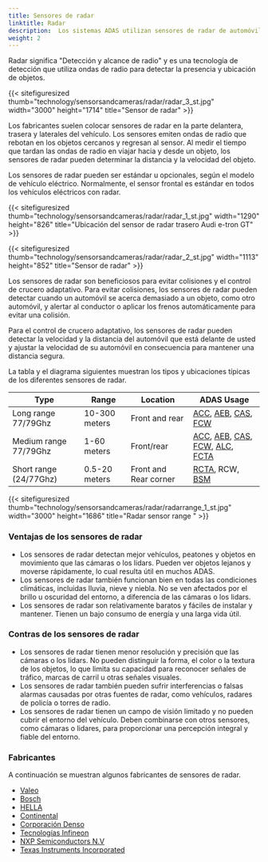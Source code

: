 ```yaml
---
title: Sensores de radar
linktitle: Radar
description:  Los sistemas ADAS utilizan sensores de radar de automóviles para diversas aplicaciones, incluida la prevención de colisiones, el control de crucero adaptativo y la detección de puntos ciegos.
weight: 2
---
```

<!-- markdownlint-disable MD033 -->
Radar significa "Detección y alcance de radio" y es una tecnología de detección que utiliza ondas de radio para detectar la presencia y ubicación de objetos.

{{< sitefiguresized thumb="technology/sensorsandcameras/radar/radar_3_st.jpg" width="3000" height="1714" title="Sensor de radar" >}}

Los fabricantes suelen colocar sensores de radar en la parte delantera, trasera y laterales del vehículo. Los sensores emiten ondas de radio que rebotan en los objetos cercanos y regresan al sensor. Al medir el tiempo que tardan las ondas de radio en viajar hacia y desde un objeto, los sensores de radar pueden determinar la distancia y la velocidad del objeto.

Los sensores de radar pueden ser estándar u opcionales, según el modelo de vehículo eléctrico. Normalmente, el sensor frontal es estándar en todos los vehículos eléctricos con radar.

{{< sitefiguresized thumb="technology/sensorsandcameras/radar/radar_1_st.jpg" width="1290" height="826" title="Ubicación del sensor de radar trasero Audi e-tron GT" >}}

{{< sitefiguresized thumb="technology/sensorsandcameras/radar/radar_2_st.jpg" width="1113" height="852" title="Sensor de radar" >}}

Los sensores de radar son beneficiosos para evitar colisiones y el control de crucero adaptativo.
Para evitar colisiones, los sensores de radar pueden detectar cuando un automóvil se acerca demasiado a un objeto, como otro automóvil, y alertar al conductor o aplicar los frenos automáticamente para evitar una colisión.

Para el control de crucero adaptativo, los sensores de radar pueden detectar la velocidad y la distancia del automóvil que está delante de usted y ajustar la velocidad de su automóvil en consecuencia para mantener una distancia segura.

La tabla y el diagrama siguientes muestran los tipos y ubicaciones típicas de los diferentes sensores de radar.

<table class="table table-striped border">
<thead>
    <tr>
        <th>
            Type
        </th>
        <th>
            Range
        </th>
        <th>
            Location
        </th>
        <th>
            ADAS Usage
        </th>
    </tr>
</thead>
<tbody>
<tr>
    <td>
        Long range 77/79Ghz
    </td>
    <td>
        10-300 meters
    </td>
    <td>
        Front and rear
    </td>
    <td>
        <a href="../../driverassistance/adaptivecruisecontrol/">ACC</a>,
        <a href="../../driverassistance/automaticemergencybraking/">AEB</a>,
        <a href="../../driverassistance/collisionavoidancesystems/">CAS</a>,
        <a href="../../driverassistance/forwardcollisionwarning/">FCW</a>
    </td>
</tr>
<tr>
    <td>
        Medium range 77/79Ghz
    </td>
    <td>
        1-60 meters
    </td>
    <td>
        Front/rear
    </td>
    <td>
        <a href="../../driverassistance/adaptivecruisecontrol/">ACC</a>,
        <a href="../../driverassistance/automaticemergencybraking/">AEB</a>,
        <a href="../../driverassistance/collisionavoidancesystems/">CAS</a>,
        <a href="../../driverassistance/forwardcollisionwarning/">FCW</a>,
        <a href="../../driverassistance/automatedlanechange/">ALC</a>,
        <a href="../../driverassistance/frontcrosstrafficassist/">FCTA</a>
    </td>
</tr>
<tr>
    <td>
        Short range (24/77Ghz)
    </td>
    <td>
        0.5-20 meters
    </td>
    <td>
        Front and Rear corner
    </td>
    <td>
         <a href="../../driverassistance/rearcrosstrafficalert/">RCTA</a>,
            RCW,
                <a href="../../driverassistance/blindspotmonitoring/">BSM</a>
    </td>
</tr>

</tbody>

</table>

{{< sitefiguresized thumb="technology/sensorsandcameras/radar/radarrange_1_st.jpg" width="3000" height="1686" title="Radar sensor range " >}}

### Ventajas de los sensores de radar

- Los sensores de radar detectan mejor vehículos, peatones y objetos en movimiento que las cámaras o los lidars. Pueden ver objetos lejanos y moverse rápidamente, lo cual resulta útil en muchos ADAS.
- Los sensores de radar también funcionan bien en todas las condiciones climáticas, incluidas lluvia, nieve y niebla. No se ven afectados por el brillo u oscuridad del entorno, a diferencia de las cámaras o los lidars.
- Los sensores de radar son relativamente baratos y fáciles de instalar y mantener. Tienen un bajo consumo de energía y una larga vida útil.

### Contras de los sensores de radar

- Los sensores de radar tienen menor resolución y precisión que las cámaras o los lidars. No pueden distinguir la forma, el color o la textura de los objetos, lo que limita su capacidad para reconocer señales de tráfico, marcas de carril u otras señales visuales.
- Los sensores de radar también pueden sufrir interferencias o falsas alarmas causadas por otras fuentes de radar, como vehículos, radares de policía o torres de radio.
- Los sensores de radar tienen un campo de visión limitado y no pueden cubrir el entorno del vehículo. Deben combinarse con otros sensores, como cámaras o lidares, para proporcionar una percepción integral y fiable del entorno.

### Fabricantes

A continuación se muestran algunos fabricantes de sensores de radar.

- [Valeo](https://www.valeo.com/es/)
- [Bosch](https://www.bosch-mobility.com/en/solutions/sensors/front-radar-sensor/)
- [HELLA](https://www.hella.com/partnerworld/us/Product-range/ADAS-Transforming-the-automotive-industry-47101/)
- [Continental](https://www.continental-automotive.com/en/components/radars.html)
- [Corporación Denso](https://www.denso.com/global/en/driven-base/feature/mobility/)
- [Tecnologías Infineon](https://www.infineon.com/cms/en/product/sensor/radar-sensors/)
- [NXP Semiconductors N.V](https://www.nxp.com/applications/automotive/adas-and-safe-driving/automotive-radar-systems:RADAR-SYSTEMS)
- [Texas Instruments Incorporated](https://www.ti.com/sensors/mmwave-radar/overview.html)
